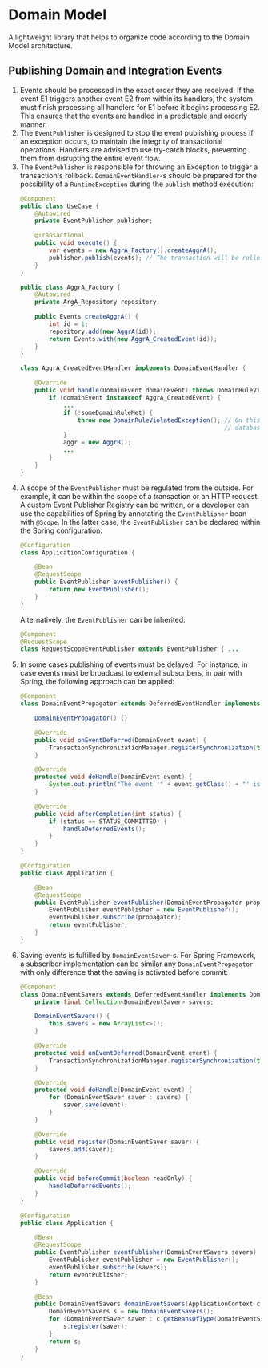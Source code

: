 # Domain Model

A lightweight library that helps to organize code according to the Domain Model architecture.

## Publishing Domain and Integration Events

1. Events should be processed in the exact order they are received. If the event E1 triggers another event E2 from
   within its handlers, the system must finish processing all handlers for E1 before it begins processing E2. This
   ensures that the events are handled in a predictable and orderly manner.
2. The `EventPublisher` is designed to stop the event publishing process if an exception occurs, to maintain the
   integrity of transactional operations. Handlers are advised to use try-catch blocks, preventing them from disrupting
   the entire event flow.
3. The `EventPublisher` is responsible for throwing an Exception to trigger a transaction's rollback.
   `DomainEventHandler`-s should be prepared for the possibility of a `RuntimeException` during the `publish` method
   execution:
   ```java
   @Component
   public class UseCase {
       @Autowired
       private EventPublisher publisher;

       @Transactional
       public void execute() {
           var events = new AggrA_Factory().createAggrA();
           publisher.publish(events); // The transaction will be rolled back, only if this method throws an exception.
       }
   }
   
   public class AggrA_Factory {
       @Autowired
       private ArgA_Repository repository;

       public Events createAggrA() {
           int id = 1;
           repository.add(new AggrA(id));
           return Events.with(new AggrA_CreatedEvent(id));
       }
   }
   
   class AggrA_CreatedEventHandler implements DomainEventHandler {

       @Override
       public void handle(DomainEvent domainEvent) throws DomainRuleViolatedException {
           if (domainEvent instanceof AggrA_CreatedEvent) {
               ...
               if (!someDomainRuleMet) {
                   throw new DomainRuleViolatedException(); // On this exception, the whole chain of changes in the
                                                            // database must be rolled back 
               }
               aggr = new AggrB();
               ...
           }
       }
   }
   ```
4. A scope of the `EventPublisher` must be regulated from the outside. For example, it can be within the scope of
   a transaction or an HTTP request. A custom Event Publisher Registry can be written, or a developer can use the
   capabilities of Spring by annotating the `EventPublisher` bean with `@Scope`. In the latter case, the
   `EventPublisher` can be declared within the Spring configuration:
   ```java
   @Configuration
   class ApplicationConfiguration {

       @Bean
       @RequestScope
       public EventPublisher eventPublisher() {
           return new EventPublisher();
       }
   }
   ```
   Alternatively, the `EventPublisher` can be inherited:
   ```java
   @Component
   @RequestScope
   class RequestScopeEventPublisher extends EventPublisher { ...
   ```
5. In some cases publishing of events must be delayed. For instance, in case events must be broadcast to
   external subscribers, in pair with Spring, the following approach can be applied:
   ```java
   @Component
   class DomainEventPropagator extends DeferredEventHandler implements TransactionSynchronization {
   
       DomainEventPropagator() {}
   
       @Override
       public void onEventDeferred(DomainEvent event) {
           TransactionSynchronizationManager.registerSynchronization(this);
       }
   
       @Override
       protected void doHandle(DomainEvent event) {
           System.out.println("The event '" + event.getClass() + "' is being propagated (not implemented).");
       }
   
       @Override
       public void afterCompletion(int status) {
           if (status == STATUS_COMMITTED) {
               handleDeferredEvents();
           }
       }
   }
   
   @Configuration
   public class Application {

       @Bean
       @RequestScope
       public EventPublisher eventPublisher(DomainEventPropagator propagator) {
           EventPublisher eventPublisher = new EventPublisher();
           eventPublisher.subscribe(propagator);
           return eventPublisher;
       }
   }
   ```
6. Saving events is fulfilled by `DomainEventSaver`-s. For Spring Framework, a subscriber implementation can be
   similar any `DomainEventPropagator` with only difference that the saving is activated before commit:
   ```java
   @Component
   class DomainEventSavers extends DeferredEventHandler implements DomainEventSaverRegistry, TransactionSynchronization {
       private final Collection<DomainEventSaver> savers;
   
       DomainEventSavers() {
           this.savers = new ArrayList<>();
       }
   
       @Override
       protected void onEventDeferred(DomainEvent event) {
           TransactionSynchronizationManager.registerSynchronization(this);
       }
   
       @Override
       protected void doHandle(DomainEvent event) {
           for (DomainEventSaver saver : savers) {
               saver.save(event);
           }
       }
   
       @Override
       public void register(DomainEventSaver saver) {
           savers.add(saver);
       }
   
       @Override
       public void beforeCommit(boolean readOnly) {
           handleDeferredEvents();
       }
   }
   
   @Configuration
   public class Application {

       @Bean
       @RequestScope
       public EventPublisher eventPublisher(DomainEventSavers savers) {
           EventPublisher eventPublisher = new EventPublisher();
           eventPublisher.subscribe(savers);
           return eventPublisher;
       }
   
       @Bean
       public DomainEventSavers domainEventSavers(ApplicationContext c) {
           DomainEventSavers s = new DomainEventSavers();
           for (DomainEventSaver saver : c.getBeansOfType(DomainEventSaver.class).values()) {
               s.register(saver);
           }
           return s;
       }
   }
   ```
<!--7. (LAB)
   It might be more safe and indeed faster to use a TreeMap registry for savers. This protects from calling
   different savers for the same event, as a result, there is a small chance that some SQL update occurs
   twice due to the same `if (domainEvent instanceof ...)` expression in different classes. A drawback of
   such approach is that a developer must always remember to register the saver for every new event... However,
   in the current approach teh developer is also required to register each new saver, more rare of cource, but
   anyway. Another benefit of a DomainEventSaverGroup is that all savers can be added to it using annotations.
   There is nothing wrong if the DomainEventSaverGroup is a singleton. Alternatively, some scanner can be
   implemented which finds all DomainEventSaver implementations within a desired package.
8.
 ```java
 DomainEventSaverGroup saver = ...
 DomainEventSaver s1 = _domainEvent -> jdbc.update("...
 saver.add(s);
 ...
 saver.save(domainEvent);
 
 class DomainEventSaverGroup {
     
     void add(DomainEventSaver s) throws SaverAlreadyRegisteredException {...
     
     void save(DomainEvent domainEvent) {
         var s = treeMap.get(domainEvent.getClass());
         s.save(domainEvent);
     }
 }

 class ElectionEventSaver implements DomainEventSaver<ElectionAnnouncedSaver> {...
 ```
It's impossible to generify savers without registration needs:
 ```java
 public class A implements I<E1>, I<E2> { // compilation error
 ```
For easy scan
 ```
 @RegisteredFor({ EventA.class, EventB.class }) // throw exception from registry for duplicates at app start
 class ElectionEventSaver implements DomainEventSaver {
 ```
How to avoid a developer forget to register saver? Use the registry inside the Infra layer!
 ```
 @Component
 class ElectionEventSaver {
     private JdbcTemplate jdbc;
     
     @PostConstruct  // Not necessary. It can be a dedicated interface
     public configure(SaverRegistryConfig r) {
         r
         .add(EventA.class, event -> {
             jdbc.update("..
         })
         .add(EventB.class, event -> {... )
     }
 }
 class SaverRegistry implements SaverRegistryConfig, DomainEventSaver {
     @Override
     void add() ...
     @Override
     void save(DomainEvent event) ...
 }
 ```-->